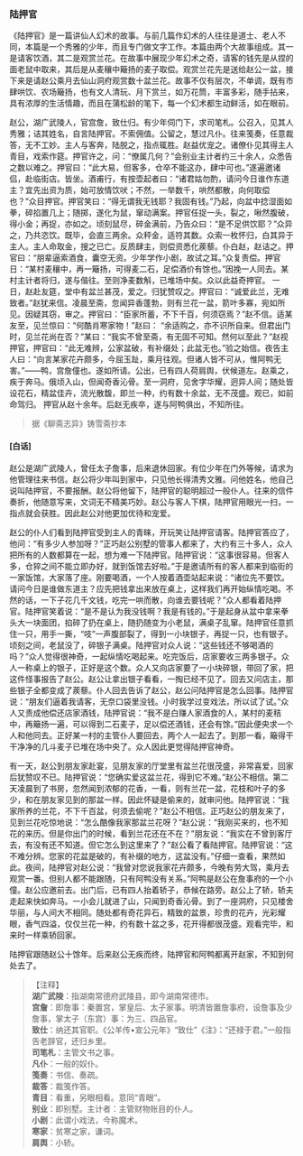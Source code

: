 <script type="text/javascript">
    var head = document.getElementsByTagName('head')[0];
    cssURL = '/public/liao.css';
    linkTag = document.createElement('link');
    linkTag.href = cssURL;
    linkTag.setAttribute('type','text/css');
    linkTag.setAttribute('rel','stylesheet');
    head.appendChild(linkTag);
</script>
### 陆押官

《陆押官》是一篇讲仙人幻术的故事。与前几篇作幻术的人往往是道士、老人不同，本篇是一个秀雅的少年，而且专门做文字工作。本篇由两个大故事组成。其一是请客饮酒，其二是观赏兰花。在故事中展现少年幻术之奇，请客的钱先是从捏的面老鼠中取来，其后是从麦穰中簸扬的麦子取偿。观赏兰花先是送给赵公一盆，接下来是请赵公乘月去仙山洞府观赏数十盆兰花。故事不仅有层次，不单调，既有市肆哄饮、农场簸扬，也有文人清玩、月下赏兰，如万花筒，丰富多彩，随手拈来，具有浓厚的生活情趣，而且在蒲松龄的笔下，每一个幻术都生动鲜活，如在眼前。

赵公，湖广武陵人，官宫詹，致仕归。有少年伺门下，求司笔札。公召入，见其人秀雅；诘其姓名，自言陆押官。不索佣值。公留之，慧过凡仆。往来笺奏，任意裁答，无不工妙。主人与客奔，陆脱之，指点辄胜。赵益优宠之。诸僚仆见其得主人青目，戏索作筵。押官许之，问：“僚属几何？”会别业主计者约三十余人，众悉告之数以难之。押官曰：“此大易，但客多，仓卒不能这办，肆中可也。”遂遍邀诸侣，赴临街店。皆坐。酒甫行，有按壶起者曰：“诸君姑勿酌，请问今日谁作东道主？宜先出资为质，始可放情饮吠；不然，一举数千，哄然都散，向何取偿也？”众目押官。押官笑曰：“得无谓我无钱耶？我固有钱。”乃起，向盆中捻湿面如拳，碎掐置几上；随掷，遂化为鼠，窜动满案。押官任捉一头，裂之，啾然腹破，得小金；再捉，亦如之。顷刻鼠尽，碎金满前，乃告众曰：“是不足供饮耶？”众异之，乃共恣饮。既毕，会直三两余。众秤金，适符其数。众索一枚怀归，白其异于主人。主人命取金，搜之已亡。反质肆主，则偿资悉化蒺藜。仆白赵，赵诘之。押官曰：“朋辈逼索酒食，囊空无资。少年学作小剧，故试之耳。”众复责偿。押官日：“某村麦穰中，再一簸扬，可得麦二石，足偿酒价有馀也。”因挽一人同去。某村主计者将归，遂与偕往。至则净麦数斛，已堆场中矣。众以此益奇押官。
一日，赵赴友筵，堂中有盆兰甚茂，爱之。归犹赞叹之。押官曰：“诚爱此兰，无难致者。”赵犹来信。凌晨至斋，忽闻异香蓬勃，则有兰花一盆，箭叶多寡，宛如所见。因疑其窃，审之。押官曰：“臣家所蓄，不下千百，何须窃焉？”赵不信。适某友至，见兰惊曰：“何酷肖寒家物！”赵曰：
“余适购之，亦不识所自来。但君出门时，见兰花尚在否？”某曰：“我实不曾至斋，有无固不可知。然何以至此？”赵视押官，押官曰：“此无难辨，公家盆破，有补缀处；此盆无也。”验之始信。夜告主人曰：“向言某家花卉颇多，今屈玉趾，乘月往观。但诸人皆不可从，惟阿鸭无害。”——鸭，宫詹僮也。遂如所请。公出，已有四人荷肩舆，伏候道左。赵乘之，疾于奔马。俄顷入山，但闻奇香沁骨。至一洞府，见舍字华耀，迥异人间；随处皆设花石，精盆佳卉，流光散馥，即兰一种，约有数十余盆，无不茂盛。观已，如前命驾归。
押官从赵十余年。后赵无疾卒，遂与阿鸭俱出，不知所往。

</section>

> 据《聊斋志异》铸雪斋抄本

#### [白话]
<aside>

赵公是湖广武陵人，曾任太子詹事，后来退休回家。有位少年在门外等候，请求为他管理往来书信。赵公将少年叫到家中，只见他长得清秀文雅。问他姓名，他自己说叫陆押官，不要报酬。赵公将他留下，陆押官的聪明超过一般仆人。往来的信件奏折，他随意写来，文词无不精美巧妙。赵公与客人下棋，陆押官用眼光一扫，一指点就会获胜。因此赵公对他更加优待和宠爱。

赵公的仆人们看到陆押官受到主人的青睐，开玩笑让陆押官请客。陆押官答应了，他问：“有多少人参加呀？”正巧赵公别墅的管事人都来了，大约有三十多人，众人把所有的人数都算在一起，想为难一下陆押官。陆押官说：“这事很容易。但客人多，仓猝之间不能立即办好，就到饭馆去好啦。”于是邀请所有的客人都来到临街的一家饭馆，大家落了座。刚要喝酒，一个人按着酒壶站起来说：“诸位先不要饮。请问今日是谁做东道主？应先把钱拿出来放在桌上，这样我们再开始纵情吃喝。不然的话，一下子花几千文钱，吃完一哄而散，向谁去要钱呢？”众人都看着陆押官。陆押官笑着说：“是不是认为我没钱啊？我是有钱的。”于是起身从盆中拿来拳头大一块面团，掐碎了扔在桌上，随扔随变为小老鼠，满桌子乱窜。陆押官任意抓住一只，用手一撕，“吱”一声腹部裂了，得到一小块银子，再捉一只，也有银子。顷刻之间，老鼠没了，碎银子满桌。陆押官对众人说：“这些钱还不够喝酒的吗？”众人觉得很神奇，一起纵情吃喝起来。吃完饭后，店家要收三两多银子。众人一称桌上的银子，正好是这个数。众人又向店家要了一小块碎银，带回了家，把这件怪事报告了赵公。赵公让拿出银子看看，一掏已经不见了。回去又问店主，那些银子全都变成了蒺藜。仆人回去告诉了赵公，赵公问陆押官是怎么回事。陆押官说：“朋友们逼着我请客，无奈口袋里没钱。小时我学过变戏法，所以试了试。”众人又责成他偿还店家酒钱，陆押官说：“我不是白赚人家酒食的人，某村的麦秸中，再簸扬一遍，可以得到二石麦子，足以偿还酒钱，还会有馀。”因此便央求一个人和他同去。正好某一村的主管仆人要回去，两个人一起去了。到那一看，簸得干干净净的几斗麦子已堆在场中央了。众人因此更觉得陆押官神奇。

有一天，赵公到朋友家赴宴，见朋友家的厅堂里有盆兰花很茂盛，非常喜爱，回家后犹赞叹不已。陆押官说：“您确实爱这盆兰花，得到它不难。”赵公不相信。第二天凌晨到了书房，忽然闻到浓郁的花香，一看，则有兰花一盆，花枝和叶子的多少，和在朋友家见到的那盆一样。因此怀疑是偷来的，就审问他。陆押官说：“我家所养的兰花，不下千百盆，何须去偷呢？”赵公不相信。正巧赵公的朋友来了，见到兰花吃惊地说：“怎么酷像我家那盆兰花呀？”赵公说：“我刚买来的，也不知花的来历。但是你出门的时候，看到兰花还在不在？”朋友说：“我实在不曾到客厅去，有没有还不知道。但它怎么到这里来了？”赵公看了看陆押官。陆押官说：“这不难分辨。您家的花盆是破的，有补缀的地方，这盆没有。”仔细一查看，果然如此。夜间，陆押官对赵公说：“我曾对您说我家花卉颇多，今晚有劳大驾，乘月去观赏一番。但别人都不能跟随，只有阿鸭没有关系。”阿鸭是赵公在詹事府的一个小僮。赵公应邀前去。出门后，已有四人抬着轿子，恭候在路旁。赵公上了轿，轿夫走起来快如奔马。一小会儿就进了山，只闻到奇香沁骨。到了一座洞府，只见楼舍华丽，与人间大不相同。随处都有奇花异石，精致的盆景，珍贵的花卉，光彩耀眼，香气四溢，仅仅兰花一种，约有数十盆之多，花开得都很茂盛。观看完毕，和来时一样乘轿回家。

陆押官跟随赵公十馀年。后来赵公无疾而终，陆押官和阿鸭都离开赵家，不知到何处去了。

</aside>

> 【注释】  
<b>湖广武陵</b>：指湖南常德府武陵县，即今湖南常德市。  
<b>宫詹</b>：即詹事：秦置宫，掌皇后、太子家事。明清皆置詹事府，设詹事及少詹事，掌太子（东宫）事：为三、四品官。  
<b>致仕</b>：纳还其官职。《公羊传•宣公元年》“致仕”《注》：“还禄于君。”一般指告老辞官，还归乡里。  
<b>司笔札</b>：主管文书之事。  
<b>凡仆</b>：一般的奴仆。  
<b>笺奏</b>：书信、奏疏。  
<b>裁答</b>：裁笺作答。  
<b>青目</b>：看重，另眼相看。意同“青眼”。  
<b>别业</b>：即别墅。主计者：主管财物账目的仆人。  
<b>小剧</b>：此谓小戏法，今称魔术。  
<b>寒家</b>：贫寒之家，谦词。  
<b>肩舆</b>：小轿。  
